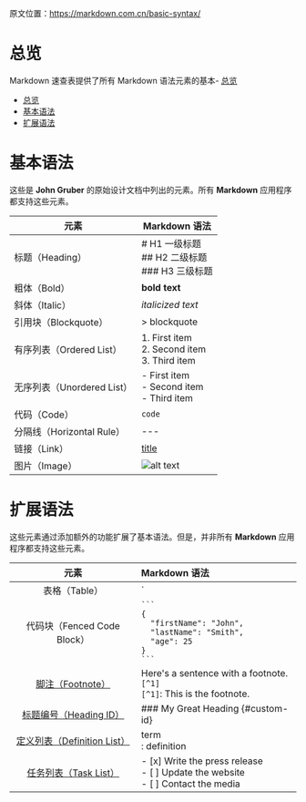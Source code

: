 原文位置：https://markdown.com.cn/basic-syntax/

# 总览
Markdown 速查表提供了所有 Markdown 语法元素的基本- [总览](#总览)
- [总览](#总览)
- [基本语法](#基本语法)
- [扩展语法](#扩展语法)

# 基本语法
这些是 **John Gruber** 的原始设计文档中列出的元素。所有 **Markdown** 应用程序都支持这些元素。

| 元素                       | Markdown 语法                                        |
| -------------------------- | ---------------------------------------------------- |
| 标题（Heading）            | # H1 一级标题<br> ## H2 二级标题<br> ### H3 三级标题 |
| 粗体（Bold）               | **bold text**                                        |
| 斜体（Italic）             | *italicized text*                                    |
| 引用块（Blockquote）       | > blockquote                                         |
| 有序列表（Ordered List）   | 1. First item<br> 2. Second item<br> 3. Third item   |
| 无序列表（Unordered List） | - First item<br> - Second item<br> - Third item      |
| 代码（Code）               | `code`                                               |
| 分隔线（Horizontal Rule）  | ---                                                  |
| 链接（Link）               | [title](https://www.example.com)                     |
| 图片（Image）              | ![alt text](image.jpg)                               |

# 扩展语法
这些元素通过添加额外的功能扩展了基本语法。但是，并非所有 **Markdown** 应用程序都支持这些元素。

|                元素                |                        Markdown 语法                         |
| :--------------------------------: | :----------------------------------------------------------- |
|           表格（Table）            | `| Syntax | Description |`<br>`| -----------  |  -----------  |`<br>`| Header  |  Title  |`<br>`| Paragraph | Text |` |
| 代码块（Fenced Code Block）	 | ` ``` `<br>`{`<br>`  "firstName": "John",`<br>`  "lastName": "Smith",`<br/>`  "age": 25`<br>`}`<br>` ``` ` |
| [脚注（Footnote）](https://markdown.com.cn/extended-syntax/footnotes.html) | Here's a sentence with a footnote. `[^1]`<br/>`[^1]`: This is the footnote. |
|        [标题编号（Heading ID）](https://markdown.com.cn/extended-syntax/heading-ids.html)        | \### My Great Heading {#custom-id} |
|        [定义列表（Definition List）](https://markdown.com.cn/extended-syntax/definition-lists.html)        | term<br/>: definition |
| [任务列表（Task List）](https://markdown.com.cn/extended-syntax/task-lists.html) | \- [x] Write the press release<br/>\- [ ] Update the website<br/>\- [ ] Contact the media |
